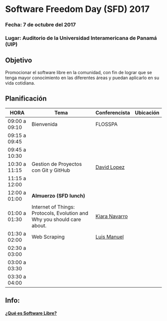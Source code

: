 # Software Freedom Day (SFD)  2017

### Fecha:  7 de octubre del 2017
### Lugar: Auditorio de la Universidad Interamericana de Panamá (UIP)

## Objetivo
Promocionar el software libre en la comunidad, 
con fin de lograr que se tenga mayor conocimiento en las 
diferentes áreas y puedan aplicarlo en su vida cotidiana.



## Planificación

|     HORA      |                                Tema                                  |  Conferencista | Ubicación|
|---------------|----------------------------------------------------------------------|----------------|----------|
| 09:00 a 09:10 | Bienvenida                                                           | FLOSSPA        |          |
| 09:15 a 09:45 ||||
| 09:45 a 10:30 ||||
| 10:30 a 11:15 |Gestion de Proyectos con Git y GitHub| [David Lopez](https://twitter.com/David25LO?lang=es)||
| 11:15 a 12:00 ||||
| 12:00 a 01:00 | __Almuerzo (SFD lunch)__ |||
| 01:00 a 01:30 |Internet of Things: Protocols, Evolution and Why you should care about.| [Kiara Navarro](https://www.kiaranavarro.com/)||
| 01:30 a 02:00 | Web Scraping| [Luis Manuel](https://github.com/blackfile)||
| 02:30 a 03:00 ||||
| 03:00 a 03:30 ||||
| 03:30 a 04:00 ||||

## Info: 
#### [¿Qué es Software Libre?](/info/whatis.md)
